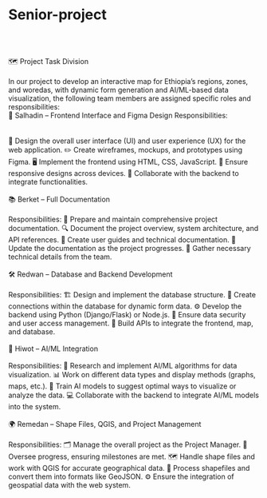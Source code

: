 # Senior-project


<br><br>

🗺️ Project Task Division<br><br>
In our project to develop an interactive map for Ethiopia’s regions, zones, and woredas, with dynamic form generation and AI/ML-based data visualization, the following team members are assigned specific roles and responsibilities:
<br>
🎨 Salhadin – Frontend Interface and Figma Design
Responsibilities:<br><br><br>
🎨 Design the overall user interface (UI) and user experience (UX) for the web application.
✏️ Create wireframes, mockups, and prototypes using Figma.
🖥️ Implement the frontend using HTML, CSS, JavaScript.
📱 Ensure responsive designs across devices.
🔗 Collaborate with the backend to integrate functionalities.<br><br>
📚 Berket – Full Documentation<br><br>
Responsibilities:
📝 Prepare and maintain comprehensive project documentation.
🔍 Document the project overview, system architecture, and API references.
📖 Create user guides and technical documentation.
📅 Update the documentation as the project progresses.
🧩 Gather necessary technical details from the team.<br><br>
🛠️ Redwan – Database and Backend Development<br><br>
Responsibilities:
🏗️ Design and implement the database structure.
🔄 Create connections within the database for dynamic form data.
⚙️ Develop the backend using Python (Django/Flask) or Node.js.
🔑 Ensure data security and user access management.
📡 Build APIs to integrate the frontend, map, and database.<br><br>
🤖 Hiwot – AI/ML Integration<br><br>
Responsibilities:
🔬 Research and implement AI/ML algorithms for data visualization.
📊 Work on different data types and display methods (graphs, maps, etc.).
🧠 Train AI models to suggest optimal ways to visualize or analyze the data.
💻 Collaborate with the backend to integrate AI/ML models into the system.<br><br>
🌍 Remedan – Shape Files, QGIS, and Project Management<br><br>
Responsibilities:
🗂️ Manage the overall project as the Project Manager.
📅 Oversee progress, ensuring milestones are met.
🗺️ Handle shape files and work with QGIS for accurate geographical data.
💾 Process shapefiles and convert them into formats like GeoJSON.
⚙️ Ensure the integration of geospatial data with the web system.



